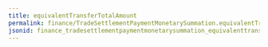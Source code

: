 ```yaml
---
title: equivalentTransferTotalAmount
permalink: finance/TradeSettlementPaymentMonetarySummation.equivalentTransferTotalAmount.html
jsonid: finance_tradesettlementpaymentmonetarysummation_equivalenttransfertotalamount
---
```

